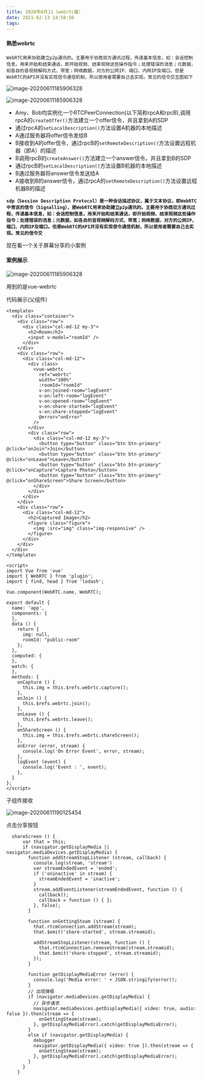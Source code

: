 ```yaml
---
title: 2020年6月11（webrtc篇）
date: 2021-02-13 14:58:56
tags:
---
```

#### 熟悉webrtc

`WebRTC用来协助建立p2p通讯的。主要用于协商双方通讯过程，传递基本信息，如：会话控制信息，用来开始和结束通话，即开始视频、结束视频这些操作指令；处理错误的消息；元数据，如各自的音视频解码方式、带宽；网络数据，对方的公网IP、端口、内网IP及端口。但是WebRTC的API并没有实现信令通信机制，所以使用者需要自己去实现。常见的信令交互图如下`

![image-20200611185906328](webrtc1.webp)

![image-20200611185906328](webrtc2.webp)

- Amy、Bob均实例化一个RTCPeerConnection(以下简称rpcA和rpcB),调用rpcA的`createOffer()`方法建立一个offer信令，并且拿到A的SDP
- 通过rpcA的`setLocalDescription()`方法设置A机器的本地描述
- A通过服务器将offer信令发给B
- B接收到A的offer信令，通过rpcB的`setRemoteDescription()`方法设置远程机器（即A）的描述
- B调用rpcB的`createAnswer()`方法建立一个answer信令，并且拿到B的SDP
- 通过rpcB的`setLocalDescription()`方法设置B机器的本地描述
- B通过服务器将answer信令发送给A
- A接收到B的answer信令，通过rpcA的`setRemoteDescription()`方法设置远程机器B的描述

<b>`sdp（Session Description Protocol）是一种会话描述协议，属于文本协议，即WebRTC中常说的信令（Signalling），是WebRTC用来协助建立p2p通讯的。主要用于协商双方通讯过程，传递基本信息，如：会话控制信息，用来开始和结束通话，即开始视频、结束视频这些操作指令；处理错误的消息；元数据，如各自的音视频解码方式、带宽；网络数据，对方的公网IP、端口、内网IP及端口。但是WebRTC的API并没有实现信令通信机制，所以使用者需要自己去实现。常见的信令交`</b>

现在看一个关于屏幕分享的小案例

#### 案例展示

![image-20200611185906328](image-20200611185906328.png)

用到的是vue-webrtc

代码展示(父组件)

```vue
<template>
  <div class="container">
    <div class="row">
      <div class="col-md-12 my-3">
        <h2>Room</h2>
        <input v-model="roomId" />
      </div>
    </div>
    <div class="row">
      <div class="col-md-12">
        <div class>
          <vue-webrtc
            ref="webrtc"
            width="100%"
            :roomId="roomId"
            v-on:joined-room="logEvent"
            v-on:left-room="logEvent"
            v-on:opened-room="logEvent"
            v-on:share-started="logEvent"
            v-on:share-stopped="logEvent"
            @error="onError"
          />
        </div>
        <div class="row">
          <div class="col-md-12 my-3">
            <button type="button" class="btn btn-primary" @click="onJoin">Join</button>
            <button type="button" class="btn btn-primary" @click="onLeave">Leave</button>
            <button type="button" class="btn btn-primary" @click="onCapture">Capture Photo</button>
            <button type="button" class="btn btn-primary" @click="onShareScreen">Share Screen</button>
          </div>
        </div>
      </div>
    </div>
    <div class="row">
      <div class="col-md-12">
        <h2>Captured Image</h2>
        <figure class="figure">
          <img :src="img" class="img-responsive" />
        </figure>
      </div>
    </div>
  </div>
</template>

<script>
import Vue from 'vue'
import { WebRTC } from 'plugin';
import { find, head } from 'lodash';

Vue.component(WebRTC.name, WebRTC);

export default {
  name: 'app',
  components: {
  },
  data () {
    return {
      img: null,
      roomId: "public-room"
    };
  },
  computed: {
  },
  watch: {
  },
  methods: {
    onCapture () {
      this.img = this.$refs.webrtc.capture();
    },
    onJoin () {
      this.$refs.webrtc.join();
    },
    onLeave () {
      this.$refs.webrtc.leave();
    },
    onShareScreen () {
      this.img = this.$refs.webrtc.shareScreen();
    },
    onError (error, stream) {
      console.log('On Error Event', error, stream);
    },
    logEvent (event) {
      console.log('Event : ', event);
    },
  }
};
</script>

```

子组件接收

![image-20200611190125454](./assets/typora-user-images/image-20200611190125454.png)

点击分享按钮

```vue
  shareScreen () {
      var that = this;
      if (navigator.getDisplayMedia || navigator.mediaDevices.getDisplayMedia) {
        function addStreamStopListener (stream, callback) {
          console.log(stream, 'stream')
          var streamEndedEvent = 'ended';
          if ('oninactive' in stream) {
            streamEndedEvent = 'inactive';
          }
          stream.addEventListener(streamEndedEvent, function () {
            callback();
            callback = function () { };
          }, false);
        }

        function onGettingSteam (stream) {
          that.rtcmConnection.addStream(stream);
          that.$emit('share-started', stream.streamid);

          addStreamStopListener(stream, function () {
            that.rtcmConnection.removeStream(stream.streamid);
            that.$emit('share-stopped', stream.streamid);
          });
        }

        function getDisplayMediaError (error) {
          console.log('Media error: ' + JSON.stringify(error));
        }
        // 出现弹框
        if (navigator.mediaDevices.getDisplayMedia) {
          // 异步请求
          navigator.mediaDevices.getDisplayMedia({ video: true, audio: false }).then(stream => {
            onGettingSteam(stream);
          }, getDisplayMediaError).catch(getDisplayMediaError);
        }
        else if (navigator.getDisplayMedia) {
          debugger
          navigator.getDisplayMedia({ video: true }).then(stream => {
            onGettingSteam(stream);
          }, getDisplayMediaError).catch(getDisplayMediaError);
        }
      }
    }
```



